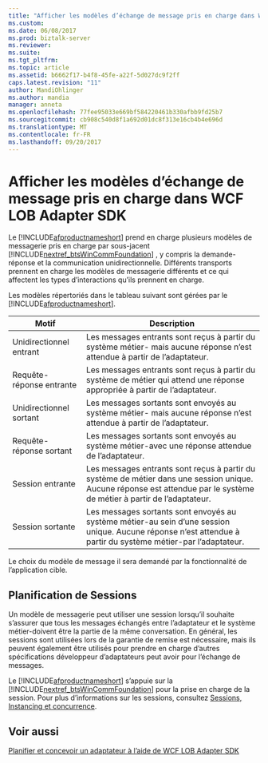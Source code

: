 ```yaml
---
title: "Afficher les modèles d’échange de message pris en charge dans WCF LOB Adapter SDK | Documents Microsoft"
ms.custom: 
ms.date: 06/08/2017
ms.prod: biztalk-server
ms.reviewer: 
ms.suite: 
ms.tgt_pltfrm: 
ms.topic: article
ms.assetid: b6662f17-b4f8-45fe-a22f-5d027dc9f2ff
caps.latest.revision: "11"
author: MandiOhlinger
ms.author: mandia
manager: anneta
ms.openlocfilehash: 77fee95033e669bf584220461b330afbb9fd25b7
ms.sourcegitcommit: cb908c540d8f1a692d01dc8f313e16cb4b4e696d
ms.translationtype: MT
ms.contentlocale: fr-FR
ms.lasthandoff: 09/20/2017
---
```

# <a name="view-the-supported-message-exchange-patterns-in-the-wcf-lob-adapter-sdk"></a>Afficher les modèles d’échange de message pris en charge dans WCF LOB Adapter SDK
Le [!INCLUDE[afproductnameshort](../../includes/afproductnameshort-md.md)] prend en charge plusieurs modèles de messagerie pris en charge par sous-jacent [!INCLUDE[nextref_btsWinCommFoundation](../../includes/nextref-btswincommfoundation-md.md)] , y compris la demande-réponse et la communication unidirectionnelle. Différents transports prennent en charge les modèles de messagerie différents et ce qui affectent les types d’interactions qu’ils prennent en charge.  
  
 Les modèles répertoriés dans le tableau suivant sont gérées par le [!INCLUDE[afproductnameshort](../../includes/afproductnameshort-md.md)].  
  
|Motif| Description|  
|-------------|-----------------|  
|Unidirectionnel entrant|Les messages entrants sont reçus à partir du système métier- mais aucune réponse n’est attendue à partir de l’adaptateur.|  
|Requête-réponse entrante|Les messages entrants sont reçus à partir du système de métier qui attend une réponse appropriée à partir de l’adaptateur.|  
|Unidirectionnel sortant|Les messages sortants sont envoyés au système métier- mais aucune réponse n’est attendue à partir de l’adaptateur.|  
|Requête-réponse sortant|Les messages sortants sont envoyés au système métier-avec une réponse attendue de l’adaptateur.|  
|Session entrante|Les messages entrants sont reçus à partir du système de métier dans une session unique. Aucune réponse est attendue par le système de métier à partir de l’adaptateur.|  
|Session sortante|Les messages sortants sont envoyés au système métier-au sein d’une session unique. Aucune réponse n’est attendue à partir du système métier-par l’adaptateur.|  
  
 Le choix du modèle de message il sera demandé par la fonctionnalité de l’application cible.  
  
## <a name="planning-for-sessions"></a>Planification de Sessions  
 Un modèle de messagerie peut utiliser une session lorsqu’il souhaite s’assurer que tous les messages échangés entre l’adaptateur et le système métier-doivent être la partie de la même conversation. En général, les sessions sont utilisées lors de la garantie de remise est nécessaire, mais ils peuvent également être utilisés pour prendre en charge d’autres spécifications développeur d’adaptateurs peut avoir pour l’échange de messages.  
  
 Le [!INCLUDE[afproductnameshort](../../includes/afproductnameshort-md.md)] s’appuie sur la [!INCLUDE[nextref_btsWinCommFoundation](../../includes/nextref-btswincommfoundation-md.md)] pour la prise en charge de la session. Pour plus d’informations sur les sessions, consultez [Sessions, Instancing et concurrence](https://msdn.microsoft.com/library/ms731193.aspx). 
  
## <a name="see-also"></a>Voir aussi  
 [Planifier et concevoir un adaptateur à l’aide de WCF LOB Adapter SDK](../../adapters-and-accelerators/wcf-lob-adapter-sdk/plan-and-design-an-adapter-using-the-wcf-lob-adapter-sdk.md)